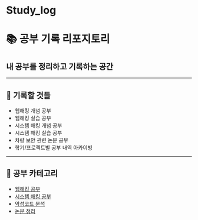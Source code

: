 # Study_log
# 📚 공부 기록 리포지토리

## 내 공부를 정리하고 기록하는 공간  ##

---

## 📖 기록할 것들
- 웹해킹 개념 공부
- 웹해킹 실습 공부
- 시스템 해킹 개념 공부
- 시스템 해킹 실습 공부
- 차량 보안 관련 논문 공부
- 학기/프로젝트별 공부 내역 아카이빙

  
---
## 📖  공부 카테고리
- [웹해킹 공부](./WebHacking/)
- [시스템 해킹 공부](./SystemHacking/)
- [악성코드 분석](./MalwareAnalysis/)
- [논문 정리](./Papers/)
